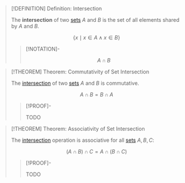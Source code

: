 >[!DEFINITION] Definition: Intersection
>
>The **intersection** of two [sets](../Set.md) $A$ and $B$ is the set of all elements shared by $A$ and $B$.
>
>$$
>\{ x \mid x\in A \land x \in B\}
>$$
>
>>[!NOTATION]-
>>
>>$$
>>A \cap B
>>$$
>>
>

>[!THEOREM] Theorem: Commutativity of Set Intersection
>
>The [intersection](.md) of two [sets](../Set.md) $A$ and $B$ is commutative.
>
>$$
>A \cap B = B \cap A
>$$
>
>>[!PROOF]-
>>
>>TODO
>>
>

>[!THEOREM] Theorem: Associativity of Set Intersection
>
>The [intersection](.md) operation is associative for all [sets](../Set.md) $A, B, C$:
>
>$$
>(A\cap B)\cap C = A\cap(B\cap C)
>$$
>
>>[!PROOF]-
>>
>>TODO
>>
>